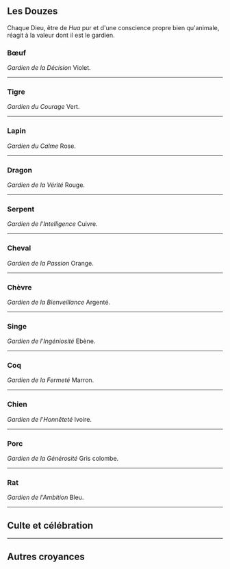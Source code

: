 ## Les Douzes

Chaque Dieu, être de *Hua* pur et d'une conscience propre bien qu'animale, réagit à la valeur dont il est le gardien.

### Bœuf
*Gardien de la Décision*
Violet.

---
### Tigre
*Gardien du Courage*
Vert.

---
### Lapin
*Gardien du Calme*
Rose.

---
### Dragon
*Gardien de la Vérité*
Rouge.

---
### Serpent
*Gardien de l'Intelligence*
Cuivre.

---
### Cheval
*Gardien de la Passion*
Orange.

---
### Chèvre
*Gardien de la Bienveillance*
Argenté.

---
### Singe
*Gardien de l'Ingéniosité*
Ebène.

---
### Coq
*Gardien de la Fermeté*
Marron.

---
### Chien
*Gardien de l'Honnêteté*
Ivoire.

---
### Porc
*Gardien de la Générosité*
Gris colombe.

---
### Rat
*Gardien de l'Ambition*
Bleu.

---
## Culte et célébration

---
## Autres croyances